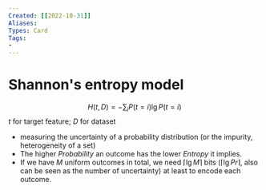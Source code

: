 ```yaml
---
Created: [[2022-10-31]]
Aliases: 
Types: Card
Tags: 
- 
---
```

# Shannon's entropy model
$$H(t, D)=-\sum_iP(t=i)\lg P(t=i)$$
$t$ for target feature; $D$ for dataset
- measuring the uncertainty of a probability distribution (or the impurity, heterogeneity of a set)
- The higher $Probability$ an outcome has the lower $Entropy$ it implies. 
- If we have $M$ uniform outcomes in total, we need $\lceil\lg M\rceil$ bits ($\lceil\lg Pr\rceil$, also can be seen as the number of uncertainty) at least to encode each outcome. 

